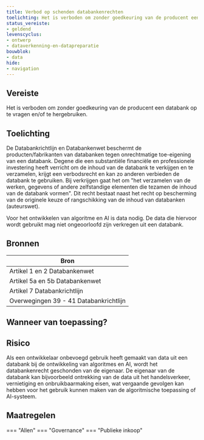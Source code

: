```yaml
---
title: Verbod op schenden databankenrechten
toelichting: Het is verboden om zonder goedkeuring van de producent een databanken op te vragen en/of te hergebruiken.
status_vereiste:
- geldend
levenscyclus:
- ontwerp
- dataverkenning-en-datapreparatie
bouwblok:
- data
hide:
- navigation
---
```


<!-- tags -->
## Vereiste

Het is verboden om zonder goedkeuring van de producent een databank op te vragen en/of te hergebruiken.

## Toelichting

De Databankrichtlijn en Databankenwet beschermt de producten/fabrikanten van databanken tegen onrechtmatige toe-eigening van een databank.
Degene die een substantiële financiële en professionele investering heeft verricht om de inhoud van de databank te verkijgen en te verzamelen, krijgt een verbodsrecht en kan zo anderen verbieden de databank te gebruiken.
Bij verkrijgen gaat het om "het verzamelen van de werken, gegevens of andere zelfstandige elementen die tezamen de inhoud van de databank vormen".
Dit recht bestaat naast het recht op bescherming van de originele keuze of rangschikking van de inhoud van databanken (auteurswet).
 

Voor het ontwikkelen van algoritme en AI is data nodig.
De data die hiervoor wordt gebruikt mag niet ongeoorloofd zijn verkregen uit een databank.


## Bronnen

| Bron                        |
|-----------------------------|
|Artikel 1 en 2 Databankenwet|
|Artikel 5a en 5b Databankenwet|
|Artikel 7 Databankrichtlijn|
|Overwegingen 39 - 41 Databankrichtlijn|

## Wanneer van toepassing?


## Risico

Als een ontwikkelaar onbevoegd gebruik heeft gemaakt van data uit een databank bij de ontwikkeling van algoritmes en AI, wordt het databankenrecht geschonden van de eigenaar.
 De eigenaar van de databank kan bijvoorbeeld ontrekking van de data uit het handelsverkeer, vernietiging en onbruikbaarmaking  eisen, wat vergaande gevolgen kan hebben voor het gebruik kunnen maken van de algoritmische toepassing of AI-systeem.
 

## Maatregelen

=== "Allen"
	<!-- list_maatregelen vereiste/databankenwet -->
=== "Governance"
	<!-- list_maatregelen vereiste/databankenwet boubwlok/governance -->
=== "Publieke inkoop"
	<!-- list_maatregelen vereiste/databankenwet bouwblok/publieke-inkoop -->
